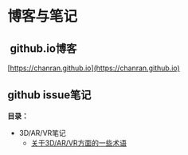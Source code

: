 # 博客与笔记

##  github.io博客
 [https://chanran.github.io](https://chanran.github.io)
 
## github issue笔记

**目录：**
  - 3D/AR/VR笔记
    - [关于3D/AR/VR方面的一些术语](https://github.com/Chanran/chanran.github.io/issues/1)

